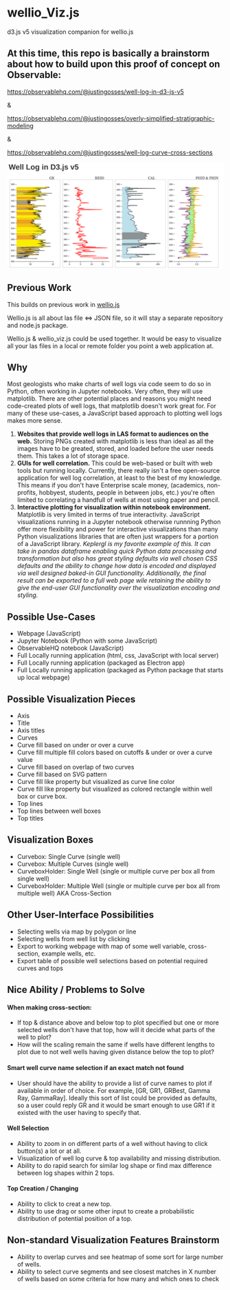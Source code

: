 # wellio_Viz.js
d3.js v5 visualization companion for wellio.js

## At this time, this repo is basically a brainstorm about how to build upon this proof of concept on Observable:
https://observablehq.com/@justingosses/well-log-in-d3-js-v5

&

https://observablehq.com/@justingosses/overly-simplified-stratigraphic-modeling

&

https://observablehq.com/@justingosses/well-log-curve-cross-sections


<a href="https://observablehq.com/@justingosses/well-log-in-d3-js-v5"><img src="well_log_screenshot.png"></a>

## Previous Work
This builds on previous work in <a href="https://github.com/JustinGOSSES/wellio.js">wellio.js</a>

Wellio.js is all about las file <=> JSON file, so it will stay a separate repository and node.js package.

Wellio.js & wellio_viz.js could be used together. It would be easy to visualize all your las files in a local or remote folder you point a web application at.

## Why

Most geologists who make charts of well logs via code seem to do so in Python, often working in Jupyter notebooks. Very often, they will use matplotlib. There are other potential places and reasons you might need code-created plots of well logs, that matplotlib doesn't work great for. For many of these use-cases, a JavaScript based approach to plotting well logs makes more sense.

1. <b>Websites that provide well logs in LAS format to audiences on the web.</b> Storing PNGs created with matplotlib is less than ideal as all the images have to be greated, stored, and loaded before the user needs them. This takes a lot of storage space.
2. <b>GUIs for well correlation.</b> This could be web-based or built with web tools but running locally. Currently, there really isn't a free open-source application for well log correlation, at least to the best of my knowledge. This means if you don't have Enterprise scale money, (academics, non-profits, hobbyest, students, people in between jobs, etc.) you're often limited to correlating a handfull of wells at most using paper and pencil. 
3. <b>Interactive plotting for visualization within notebook environment.</b> Matplotlib is very limited in terms of true interactivity. JavaScript visualizations running in a Jupyter notebook otherwise runnning Python offer more flexibility and power for interactive visualizations than many Python visualizations libraries that are often just wrappers for a portion of a JavaScript library. <i>Keplergl is my favorite example of this. It can take in pandas dataframe enabling quick Python data processing and transformation but also has great styling defaults via well chosen CSS defaults and the ability to change how data is encoded and displayed via well designed baked-in GUI functionality. Additionally, the final result can be exported to a full web page wile retaining the ability to give the end-user GUI functionality over the visualization encoding and styling.</i>

## Possible Use-Cases
- Webpage (JavaScript)
- Jupyter Notebook (Python with some JavaScript)
- ObservableHQ notebook (JavaScript)
- Full Locally running application (html, css, JavaScript with local server)
- Full Locally running application (packaged as Electron app)
- Full Locally running application (packaged as Python package that starts up local webpage)

## Possible Visualization Pieces
- Axis
- Title
- Axis titles
- Curves
- Curve fill based on under or over a curve 
- Curve fill multiple fill colors based on cutoffs & under or over a curve value
- Curve fill based on overlap of two curves
- Curve fill based on SVG pattern
- Curve fill like property but visualized as curve line color
- Curve fill like property but visualized as colored rectangle within well box or curve box.
- Top lines
- Top lines between well boxes
- Top titles

## Visualization Boxes
- Curvebox: Single Curve (single well)
- Curvebox: Multiple Curves (single well)
- CurveboxHolder: Single Well (single or multiple curve per box all from single well)
- CurveboxHolder: Multiple Well (single or multiple curve per box all from multiple well) AKA Cross-Section

## Other User-Interface Possibilities
- Selecting wells via map by polygon or line
- Selecting wells from well list by clicking
- Export to working webpage with map of some well variable, cross-section, example wells, etc. 
- Export table of possible well selections based on potential required curves and tops

## Nice Ability / Problems to Solve
#### When making cross-section:
- If top & distance above and below top to plot specified but one or more selected wells don't have that top, how will it decide what parts of the well to plot? 
- How will the scaling remain the same if wells have different lengths to plot due to not well wells having given distance below the top to plot?
#### Smart well curve name selection if an exact match not found
- User should have the ability to provide a list of curve names to plot if available in order of choice. For example, [GR, GR1, GRBest, Gamma Ray, GammaRay]. Ideally this sort of list could be provided as defaults, so a user could reply GR and it would be smart enough to use GR1 if it existed with the user having to specify that. 
#### Well Selection
- Ability to zoom in on different parts of a well without having to click button(s) a lot or at all. 
- Visualization of well log curve & top availability and missing distribution. 
- Ability to do rapid search for similar log shape or find max difference between log shapes within 2 tops. 
#### Top Creation / Changing
- Ability to click to creat a new top. 
- Ability to use drag or some other input to create a probabilistic distribution of potential position of a top. 


## Non-standard Visualization Features Brainstorm
- Ability to overlap curves and see heatmap of some sort for large number of wells.
- Ability to select curve segments and see closest matches in X number of wells based on some criteria for how many and which ones to check

